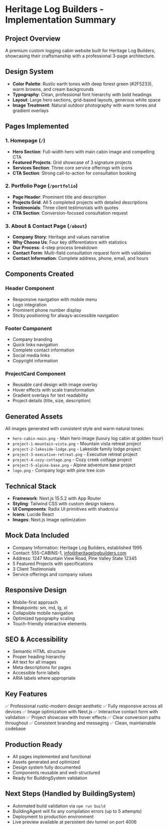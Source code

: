 # Heritage Log Builders - Implementation Summary

## Project Overview
A premium custom logging cabin website built for Heritage Log Builders, showcasing their craftsmanship with a professional 3-page architecture.

## Design System
- **Color Palette**: Rustic earth tones with deep forest green (#2F5233), warm browns, and cream backgrounds
- **Typography**: Clean, professional font hierarchy with bold headings
- **Layout**: Large hero sections, grid-based layouts, generous white space
- **Image Treatment**: Natural outdoor photography with warm tones and gradient overlays

## Pages Implemented

### 1. Homepage (`/`)
- **Hero Section**: Full-width hero with main cabin image and compelling CTA
- **Featured Projects**: Grid showcase of 3 signature projects
- **Services Section**: Three core service offerings with icons
- **CTA Section**: Strong call-to-action for consultation booking

### 2. Portfolio Page (`/portfolio`)
- **Page Header**: Prominent title and description
- **Projects Grid**: All 5 completed projects with detailed descriptions
- **Testimonials**: Three client testimonials with quotes
- **CTA Section**: Conversion-focused consultation request

### 3. About & Contact Page (`/about`)
- **Company Story**: Heritage and values narrative
- **Why Choose Us**: Four key differentiators with statistics
- **Our Process**: 4-step process breakdown
- **Contact Form**: Multi-field consultation request form with validation
- **Contact Information**: Complete address, phone, email, and hours

## Components Created

### Header Component
- Responsive navigation with mobile menu
- Logo integration
- Prominent phone number display
- Sticky positioning for always-accessible navigation

### Footer Component
- Company branding
- Quick links navigation
- Complete contact information
- Social media links
- Copyright information

### ProjectCard Component
- Reusable card design with image overlay
- Hover effects with scale transformation
- Gradient overlays for text readability
- Project details (title, size, description)

## Generated Assets

All images generated with consistent style and warm natural tones:
- `hero-cabin-main.png` - Main hero image (luxury log cabin at golden hour)
- `project-1-mountain-vista.png` - Mountain vista retreat project
- `project-2-lakeside-lodge.png` - Lakeside family lodge project
- `project-3-executive-retreat.png` - Executive retreat project
- `project-4-cozy-cottage.png` - Cozy creek cottage project
- `project-5-alpine-base.png` - Alpine adventure base project
- `logo.png` - Company logo with pine tree icon

## Technical Stack
- **Framework**: Next.js 15.5.2 with App Router
- **Styling**: Tailwind CSS with custom design tokens
- **UI Components**: Radix UI primitives with shadcn/ui
- **Icons**: Lucide React
- **Images**: Next.js Image optimization

## Mock Data Included
- Company Information: Heritage Log Builders, established 1995
- Contact: 555-CABINS-1, info@heritagelogbuilders.com
- Address: 1247 Mountain View Road, Pine Valley State 12345
- 5 Featured Projects with specifications
- 3 Client Testimonials
- Service offerings and company values

## Responsive Design
- Mobile-first approach
- Breakpoints: sm, md, lg, xl
- Collapsible mobile navigation
- Optimized typography scaling
- Touch-friendly interactive elements

## SEO & Accessibility
- Semantic HTML structure
- Proper heading hierarchy
- Alt text for all images
- Meta descriptions for pages
- Accessible form labels
- ARIA labels where appropriate

## Key Features
✅ Professional rustic-modern design aesthetic
✅ Fully responsive across all devices
✅ Image optimization with Next.js
✅ Interactive contact form with validation
✅ Project showcase with hover effects
✅ Clear conversion paths throughout
✅ Consistent branding and messaging
✅ Clean, maintainable codebase

## Production Ready
- All pages implemented and functional
- Assets generated and optimized
- Design system fully documented
- Components reusable and well-structured
- Ready for BuildingSystem validation

## Next Steps (Handled by BuildingSystem)
- Automated build validation via `npm run build`
- BuildingAgent will fix any compilation errors (up to 5 attempts)
- Deployment to production environment
- Live preview available at persistent dev tunnel on port 4006
